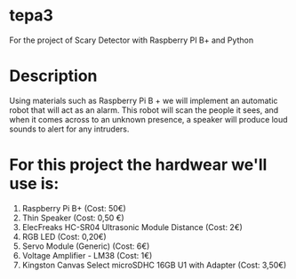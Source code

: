 # tepa3
For the project of Scary Detector with Raspberry PI B+ and Python

# Description

Using materials such as Raspberry Pi B + we will implement an automatic robot that will act as an alarm. 
This robot will scan the people it sees, and when it comes across to an unknown presence,
a speaker will produce loud sounds to alert for any intruders.

# For this project the hardwear we'll use is:

   1. Raspberry Pi B+ (Cost: 50€)
   2. Thin Speaker (Cost: 0,50 €)
   3. ElecFreaks HC-SR04 Ultrasonic Module Distance (Cost: 2€)
   4. RGB LED (Cost: 0,20€)
   5. Servo Module (Generic) (Cost: 6€)
   6. Voltage Amplifier - LM38 (Cost: 1€)
   7. Kingston Canvas Select microSDHC 16GB U1 with Adapter (Cost: 3,50€) 
   
